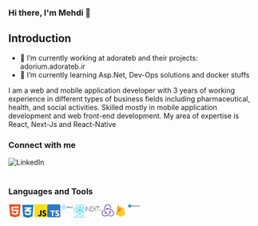 ### Hi there, I'm Mehdi 👋

## Introduction

- 🔭 I’m currently working at adorateb and their projects: 
  adorium.adorateb.ir
- 🌱 I’m currently learning Asp.Net, Dev-Ops solutions and docker stuffs

I am a web and mobile application developer with 3 years of working
experience in different types of business fields including pharmaceutical, health, and
social activities. Skilled mostly in mobile application development and web front-end
development. My area of expertise is React, Next-Js and React-Native


### Connect with me

[<img align="left" alt="LinkedIn" width="80" src="https://github.com/mmttt89/mmttt89/blob/main/images/linkedin_logo.ico" />](https://www.linkedin.com/in/mehdi-taghdisi-167203173/)
<br />
<br />

### Languages and Tools

<img align="left" alt="Python" width="26px" src="https://github.com/mmttt89/mmttt89/blob/main/images/Html_logo.png" />
<img align="left" alt="Python" width="26px" src="https://github.com/mmttt89/mmttt89/blob/main/images/css_logo.png" />
<img align="left" alt="Python" width="26px" src="https://github.com/mmttt89/mmttt89/blob/main/images/javascript.svg.png" />
<img align="left" alt="Python" width="26px" src="https://github.com/mmttt89/mmttt89/blob/main/images/ts_logo.svg.png" />
<img align="left" alt="Python" width="26px" src="https://github.com/mmttt89/mmttt89/blob/main/images/react_logo.png" />
<img align="left" alt="Python" width="26px" src="https://github.com/mmttt89/mmttt89/blob/main/images/RN_logo.png" />
<img align="left" alt="Python" width="30px" src="https://github.com/mmttt89/mmttt89/blob/main/images/Nextjs_logogo.svg.png" />

<img align="left" alt="Python" width="26px" src="https://github.com/mmttt89/mmttt89/blob/main/images/redux_logo.png" />
<img align="left" alt="Python" width="26px" src="https://github.com/mmttt89/mmttt89/blob/main/images/firebase_logo.png" />

<img align="left" alt="Python" width="26px" src="https://github.com/mmttt89/mmttt89/blob/main/images/Docker_logo.svg.png" />


<!--
**mmttt89/mmttt89** is a ✨ _special_ ✨ repository because its `README.md` (this file) appears on your GitHub profile.

Here are some ideas to get you started:

- 🔭 I’m currently working on ...
- 🌱 I’m currently learning ...
- 👯 I’m looking to collaborate on ...
- 🤔 I’m looking for help with ...
- 💬 Ask me about ...
- 📫 How to reach me: ...
- 😄 Pronouns: ...
- ⚡ Fun fact: ...
-->
